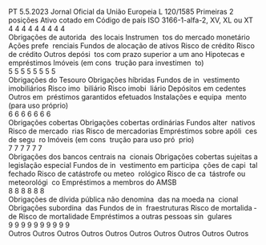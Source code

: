 PT  5.5.2023 Jornal Oficial da União Europeia L 120/1585
 Primeiras 2 
posições  Ativo cotado em  Código de país ISO 3166-1-alfa-2, XV, XL ou XT  
4 4  4  4  4  4  4  4  4  
Obrigações 
de autorida ­
des locais  Instrumen ­
tos do 
mercado 
monetário  Ações prefe ­
renciais  Fundos de 
alocação de 
ativos  Risco de 
crédito  Risco de 
crédito  Outros depósi ­
tos com prazo 
superior a um 
ano  Hipotecas e 
empréstimos  Imóveis 
(em cons ­
trução para 
investimen ­
to)  
5 5  5  5  5  5  5  5  
Obrigações 
do Tesouro  Obrigações 
híbridas  Fundos de in ­
vestimento 
imobiliários  Risco imo ­
biliário  Risco imobi ­
liário  Depósitos em 
cedentes  Outros em ­
préstimos 
garantidos 
efetuados  Instalações 
e equipa ­
mento 
(para uso 
próprio)  
6 6  6  6  6  6  6  
Obrigações 
cobertas  Obrigações 
cobertas 
ordinárias  Fundos alter ­
nativos  Risco de 
mercado ­
rias  Risco de 
mercadorias  Empréstimos 
sobre apóli ­
ces de segu ­
ro  Imóveis 
(em cons ­
trução para 
uso pró ­
prio)  
7 7  7  7  7  7  
Obrigações 
dos bancos 
centrais na ­
cionais  Obrigações 
cobertas 
sujeitas a 
legislação 
especial  Fundos de in ­
vestimento 
em participa ­
ções de capi ­
tal fechado  Risco de 
catástrofe 
ou meteo ­
rológico  Risco de ca ­
tástrofe ou 
meteorológi ­
co  Empréstimos 
a membros 
do AMSB  
8 8  8  8  8  8  
Obrigações 
de dívida 
pública não 
denomina ­
das na 
moeda na ­
cional  Obrigações 
subordina ­
das  Fundos de in ­
fraestruturas  Risco de 
mortalida ­
de  Risco de 
mortalidade  Empréstimos 
a outras 
pessoas sin ­
gulares  
9 9  9  9  9  9  9  9  9  9  
Outros  Outros  Outros  Outros  Outros  Outros  Outros  Outros  Outros  Outros